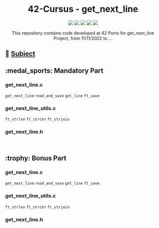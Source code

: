
<h1 align="center">
	42-Cursus - get_next_line
</h1>

<p align="center">
	<img src="https://img.shields.io/badge/score-not%20submitted-red" />
	<img src="https://img.shields.io/github/languages/code-size/lbordonal/01-get_next_line" />
	<img src="https://img.shields.io/github/languages/count/lbordonal/01-get_next_line" />
	<img src="https://img.shields.io/github/languages/top/lbordonal/01-get_next_line" />
	<img src="https://img.shields.io/github/last-commit/lbordonal/01-get_next_line" />
</p>

<p align="center">
This repository contains code developed at 42 Porto for get_next_line Project, from 11/11/2022 to ...
</p>


## :notebook: [Subject](https://github.com/lbordonal/01-get_next_line/blob/main/Subject/en.subject.pdf) <br />


<h2 align="left">
	:medal_sports: Mandatory Part
</h2>
<h3 align="left"> get_next_line.c </h3>

`get_next_line` `read_and_save` `get_line` `ft_save`<br />
<h3 align="left"> get_next_line_utils.c </h3>

`ft_strlen` `ft_strchr` `ft_strjoin` <br />

<h3 align="left"> get_next_line.h </h3>
</br>

<h2 align="left">
	:trophy: Bonus Part
</h2>

<h3 align="left"> get_next_line.c </h3>

`get_next_line` `read_and_save` `get_line` `ft_save`<br />
<h3 align="left"> get_next_line_utils.c </h3>

`ft_strlen` `ft_strchr` `ft_strjoin` <br />

<h3 align="left"> get_next_line.h </h3>
</br>
